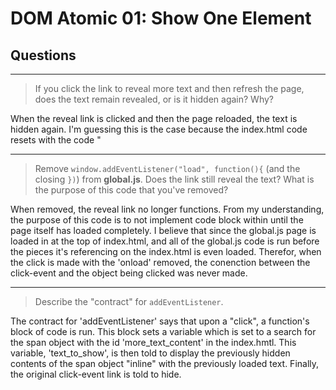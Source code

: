 # DOM Atomic 01: Show One Element

## Questions

---

> If you click the link to reveal more text and then refresh the page, does the text remain revealed, or is it hidden again? Why?

When the reveal link is clicked and then the page reloaded, the text is hidden again. I'm guessing this is the case because the index.html code resets with the code "<span id="more_text_content" style="display: none">". Maybe if the state of the page post-click-event were saved as variable, the text would remain revealed upon reloading. Though I'm sure there is a simple command to achieve this result...

---

> Remove `window.addEventListener("load", function(){` (and the closing `})`) from **global.js**. Does the link still reveal the text? What is the purpose of this code that you've removed?

When removed, the reveal link no longer functions. From my understanding, the purpose of this code is to not implement code block within until the page itself has loaded completely. I believe that since the global.js page is loaded in at the top of index.html, and all of the global.js code is run before the pieces it's referencing on the index.html is even loaded. Therefor, when the click is made with the 'onload' removed, the conenction between the click-event and the object being clicked was never made.

---

> Describe the "contract" for `addEventListener`.

The contract for 'addEventListener' says that upon a "click", a function's block of code is run. This block sets a variable which is set to a search for the span object with the id 'more_text_content' in the index.hmtl. This variable, 'text_to_show', is then told to display the previously hidden contents of the span object "inline" with the previously loaded text. Finally, the original click-event link is told to hide.